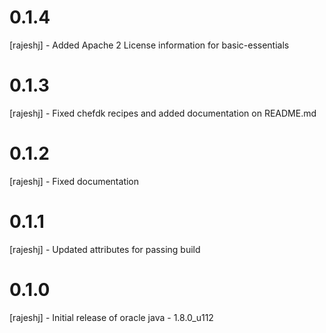 # 0.1.4
[rajeshj] - Added Apache 2 License information for basic-essentials
# 0.1.3
[rajeshj] - Fixed chefdk recipes and added documentation on README.md
# 0.1.2
[rajeshj] - Fixed documentation
# 0.1.1
[rajeshj] - Updated attributes for passing build
# 0.1.0
[rajeshj] - Initial release of oracle java - 1.8.0_u112

